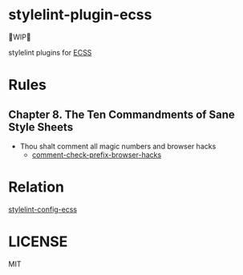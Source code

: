 # stylelint-plugin-ecss

🚧WIP🚧

stylelint plugins for [ECSS](http://ecss.io/)

# Rules

## Chapter 8. The Ten Commandments of Sane Style Sheets

- Thou shalt comment all magic numbers and browser hacks
  - [comment-check-prefix-browser-hacks](https://github.com/tyankatsu0105/stylelint-plugin-ecss/tree/master/lib/rules/comment-check-prefix-browser-hacks)

# Relation

[stylelint\-config\-ecss](https://github.com/tyankatsu0105/stylelint-config-ecss)

# LICENSE

MIT

